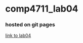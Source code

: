 # comp4711_lab04

### hosted on git pages

[link to lab04](https://rlongying.github.io/comp4711_lab04/)
